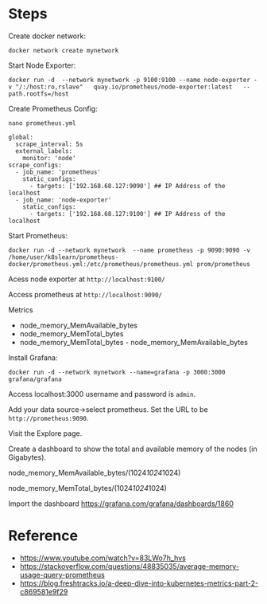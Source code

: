 # Steps
Create docker network:

`docker network create mynetwork`

Start Node Exporter:

`docker run -d  --network mynetwork -p 9100:9100 --name node-exporter -v "/:/host:ro,rslave"   quay.io/prometheus/node-exporter:latest   --path.rootfs=/host`

Create Prometheus Config:

`nano prometheus.yml`

```
global:
  scrape_interval: 5s
  external_labels:
    monitor: 'node'
scrape_configs:
  - job_name: 'prometheus'
    static_configs:
      - targets: ['192.168.68.127:9090'] ## IP Address of the localhost
  - job_name: 'node-exporter'
    static_configs:
      - targets: ['192.168.68.127:9100'] ## IP Address of the localhost
```

Start Prometheus:

`docker run -d --network mynetwork  --name prometheus -p 9090:9090 -v /home/user/k8slearn/prometheus-docker/prometheus.yml:/etc/prometheus/prometheus.yml prom/prometheus`


Acess node exporter at 
`http://localhost:9100/`

Access prometheus at 
`http://localhost:9090/`


Metrics
- node_memory_MemAvailable_bytes
- node_memory_MemTotal_bytes 
- node_memory_MemTotal_bytes - node_memory_MemAvailable_bytes

Install Grafana:

`docker run -d --network mynetwork --name=grafana -p 3000:3000 grafana/grafana`

Access localhost:3000
username and password is `admin`.

Add your data source->select prometheus.
Set the URL to be `http://prometheus:9090`.

Visit the Explore page. 

Create a dashboard to show the total and available memory of the nodes (in Gigabytes).

node_memory_MemAvailable_bytes/(1024*1024*1024)

node_memory_MemTotal_bytes/(1024*1024*1024)

Import the dashboard
https://grafana.com/grafana/dashboards/1860


# Reference

- https://www.youtube.com/watch?v=83LWo7h_hvs
- https://stackoverflow.com/questions/48835035/average-memory-usage-query-prometheus
- https://blog.freshtracks.io/a-deep-dive-into-kubernetes-metrics-part-2-c869581e9f29
